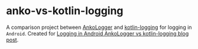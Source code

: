 # anko-vs-kotlin-logging

A comparison project between [AnkoLogger](https://github.com/Kotlin/anko/blob/d40dfa016a9cf74286127de16273a131e48348bd/doc/ADVANCED.md#logging) and [kotlin-logging](https://github.com/MicroUtils/kotlin-logging) for logging in `Android`.
Created for [Logging in Android AnkoLogger vs kotlin-logging blog post](https://medium.com/@OhadShai/logging-in-android-ankologger-vs-kotlin-logging-bb693671442a#.g3gltvce4).

